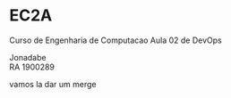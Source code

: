 # EC2A
Curso de Engenharia de Computacao
Aula 02 de DevOps <br/>

Jonadabe <br/>
RA 1900289 <br/>

vamos la dar um merge
